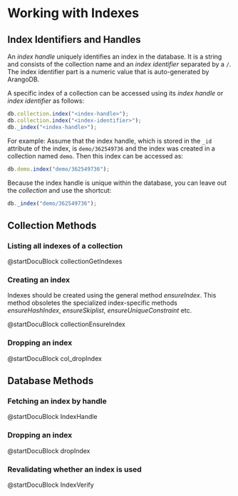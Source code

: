 Working with Indexes
====================

Index Identifiers and Handles
-----------------------------

An *index handle* uniquely identifies an index in the database. It is a string and 
consists of the collection name and an *index identifier* separated by a `/`. The 
index identifier part is a numeric value that is auto-generated by ArangoDB.

A specific index of a collection can be accessed using its *index handle* or
*index identifier* as follows:

```js
db.collection.index("<index-handle>");
db.collection.index("<index-identifier>");
db._index("<index-handle>");
```

For example: Assume that the index handle, which is stored in the `_id`
attribute of the index, is `demo/362549736` and the index was created in a collection
named `demo`. Then this index can be accessed as:

```js
db.demo.index("demo/362549736");
```

Because the index handle is unique within the database, you can leave out the
*collection* and use the shortcut:

```js
db._index("demo/362549736");
```

Collection Methods
------------------

### Listing all indexes of a collection
<!-- arangod/V8Server/v8-vocindex.cpp -->
@startDocuBlock collectionGetIndexes

### Creating an index
Indexes should be created using the general method *ensureIndex*. This
method obsoletes the specialized index-specific methods *ensureHashIndex*,
*ensureSkiplist*, *ensureUniqueConstraint* etc.

<!-- arangod/V8Server/v8-vocindex.cpp -->
@startDocuBlock collectionEnsureIndex

### Dropping an index
<!-- arangod/V8Server/v8-vocindex.cpp -->
@startDocuBlock col_dropIndex

Database Methods
----------------

### Fetching an index by handle
<!-- js/server/modules/org/arangodb/arango-database.js -->
@startDocuBlock IndexHandle

### Dropping an index
<!-- js/server/modules/org/arangodb/arango-database.js -->
@startDocuBlock dropIndex

### Revalidating whether an index is used
<!-- js/server/modules/org/arangodb/arango-database.js -->
@startDocuBlock IndexVerify
